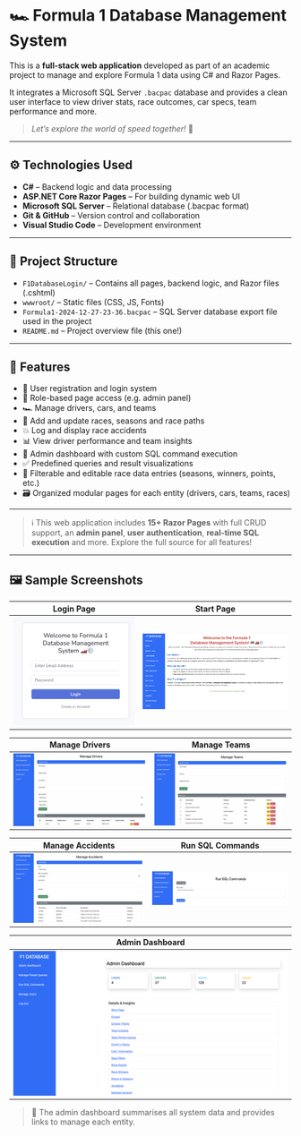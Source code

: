 # 🏎️ Formula 1 Database Management System

This is a **full-stack web application** developed as part of an academic project to manage and explore Formula 1 data using C# and Razor Pages.  

It integrates a Microsoft SQL Server `.bacpac` database and provides a clean user interface to view driver stats, race outcomes, car specs, team performance and more.

> _Let’s explore the world of speed together!_ 🚀

---

## ⚙️ Technologies Used

- **C#** – Backend logic and data processing  
- **ASP.NET Core Razor Pages** – For building dynamic web UI  
- **Microsoft SQL Server** – Relational database (.bacpac format)  
- **Git & GitHub** – Version control and collaboration  
- **Visual Studio Code** – Development environment 

---

## 📁 Project Structure

- `F1DatabaseLogin/` – Contains all pages, backend logic, and Razor files (.cshtml)
- `wwwroot/` – Static files (CSS, JS, Fonts)
- `Formula1-2024-12-27-23-36.bacpac` – SQL Server database export file used in the project
- `README.md` – Project overview file (this one!)

---

## 🧩 Features

- 🔐 User registration and login system
- 👤 Role-based page access (e.g. admin panel)
- 🏎️ Manage drivers, cars, and teams
- 🏁 Add and update races, seasons and race paths
- 💥 Log and display race accidents
- 📊 View driver performance and team insights
- 🧠 Admin dashboard with custom SQL command execution
- ✅ Predefined queries and result visualizations
- 🔎 Filterable and editable race data entries (seasons, winners, points, etc.)
- 🗃️ Organized modular pages for each entity (drivers, cars, teams, races)

---

> ℹ️ This web application includes **15+ Razor Pages** with full CRUD support, an **admin panel**, **user authentication**, **real-time SQL execution** and more. Explore the full source for all features!

---

## 🖼️ Sample Screenshots

| Login Page | Start Page |
|------------|------------|
| ![Login](screenshots/login.png) | ![Start](screenshots/startPage.png) |

| Manage Drivers | Manage Teams |
|----------------|--------------|
| ![Drivers](screenshots/manageDrivers.png) | ![Teams](screenshots/manageTeams.png) |

| Manage Accidents | Run SQL Commands |
|------------------|------------------|
| ![Accidents](screenshots/manageAccidents.png) | ![SQL](screenshots/runSQLCommands.png) |

| Admin Dashboard |
|-----------------|
| ![Admin](screenshots/adminDashboard.png) |
> 📌 The admin dashboard summarises all system data and provides links to manage each entity.


